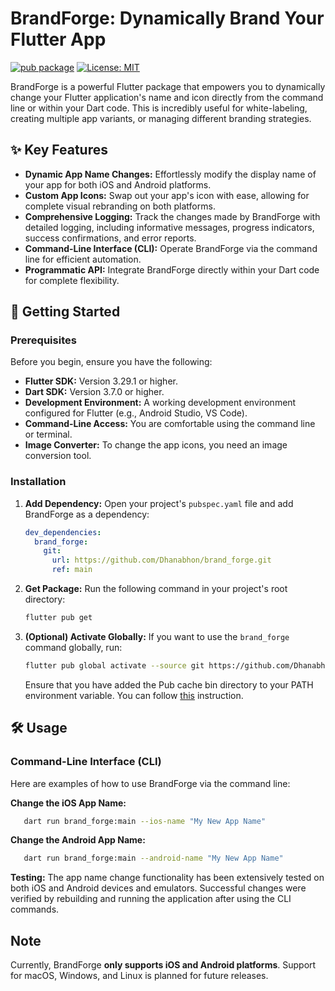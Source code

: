 # BrandForge: Dynamically Brand Your Flutter App

[![pub package](https://img.shields.io/pub/v/brand_forge.svg)](https://pub.dev/packages/brand_forge)
[![License: MIT](https://img.shields.io/badge/License-MIT-yellow.svg)](https://opensource.org/licenses/MIT)

BrandForge is a powerful Flutter package that empowers you to dynamically change your Flutter application's name and icon directly from the command line or within your Dart code. This is incredibly useful for white-labeling, creating multiple app variants, or managing different branding strategies.

## ✨ Key Features

* **Dynamic App Name Changes:** Effortlessly modify the display name of your app for both iOS and Android platforms.
* **Custom App Icons:** Swap out your app's icon with ease, allowing for complete visual rebranding on both platforms.
* **Comprehensive Logging:** Track the changes made by BrandForge with detailed logging, including informative messages, progress indicators, success confirmations, and error reports.
* **Command-Line Interface (CLI):**  Operate BrandForge via the command line for efficient automation.
* **Programmatic API:** Integrate BrandForge directly within your Dart code for complete flexibility.

## 🚀 Getting Started

### Prerequisites

Before you begin, ensure you have the following:

* **Flutter SDK:** Version 3.29.1 or higher.
* **Dart SDK:** Version 3.7.0 or higher.
* **Development Environment:** A working development environment configured for Flutter (e.g., Android Studio, VS Code).
* **Command-Line Access:** You are comfortable using the command line or terminal.
* **Image Converter:** To change the app icons, you need an image conversion tool.

### Installation

1. **Add Dependency:**
    Open your project's `pubspec.yaml` file and add BrandForge as a dependency:

    ```yaml
    dev_dependencies:
      brand_forge:
        git:
          url: https://github.com/Dhanabhon/brand_forge.git
          ref: main
    ```

2. **Get Package:**
    Run the following command in your project's root directory:

    ```sh
    flutter pub get
    ```

3. **(Optional) Activate Globally:**
    If you want to use the `brand_forge` command globally, run:

    ```sh
    flutter pub global activate --source git https://github.com/Dhanabhon/brand_forge.git
    ```

    Ensure that you have added the Pub cache bin directory to your PATH environment variable. You can follow [this](https://dart.dev/tools/pub/cmd/pub-global) instruction.

## 🛠️ Usage

### Command-Line Interface (CLI)

Here are examples of how to use BrandForge via the command line:

**Change the iOS App Name:**

```bash
   dart run brand_forge:main --ios-name "My New App Name"
```

**Change the Android App Name:**

```bash
   dart run brand_forge:main --android-name "My New App Name"
```

**Testing:** The app name change functionality has been extensively tested on both iOS and Android devices and emulators. Successful changes were verified by rebuilding and running the application after using the CLI commands.

## Note

Currently, BrandForge **only supports iOS and Android platforms**. Support for macOS, Windows, and Linux is planned for future releases.